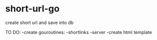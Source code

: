 # short-url-go
create short url and save into db

TO DO:
  -create gouroutines:
      -shortlinks
      -server
  -create html template
